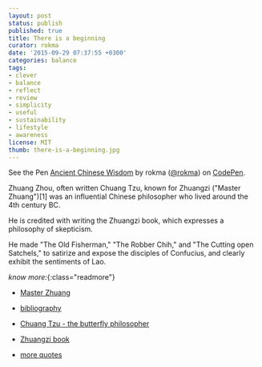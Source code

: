 ```yaml
---
layout: post
status: publish
published: true
title: There is a beginning 
curator: rokma
date: '2015-09-29 07:37:55 +0300'
categories: balance
tags: 
- clever
- balance
- reflect
- review
- simplicity
- useful
- sustainability
- lifestyle
- awareness
license: MIT 
thumb: there-is-a-beginning.jpg
---
```


<p data-height="800" data-theme-id="9840" data-slug-hash="yYgaZa" data-default-tab="result" data-user="rokma" class='codepen'>See the Pen <a href='http://codepen.io/rokma/pen/yYgaZa/'>Ancient Chinese Wisdom</a> by rokma (<a href='http://codepen.io/rokma'>@rokma</a>) on <a href='http://codepen.io'>CodePen</a>.</p>
<script async src="//assets.codepen.io/assets/embed/ei.js"></script>


Zhuang Zhou, often written Chuang Tzu, known for Zhuangzi ("Master Zhuang")[1] was an influential Chinese philosopher who lived around the 4th century BC.

He is credited with writing the Zhuangzi book, which expresses a philosophy of skepticism.

He made "The Old Fisherman," "The Robber Chih," and "The Cutting open Satchels," to satirize and expose the disciples of Confucius, and clearly exhibit the sentiments of Lao. 


_know more:_{:class="readmore"}

- [Master Zhuang](https://en.wikipedia.org/wiki/Zhuang_Zhou)

- [bibliography](http://nothingistic.org/library/chuangtzu/)

- [Chuang Tzu - the butterfly philosopher](http://www.pantheism.net/paul/history/chuang-tzu.htm)

- [Zhuangzi book](https://en.wikipedia.org/wiki/Zhuangzi_(book))

- [more quotes](https://www.goodreads.com/author/quotes/149093.Zhuangzi)
